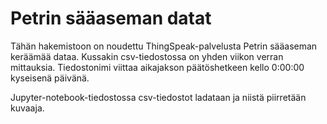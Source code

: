# Petrin sääaseman datat

Tähän hakemistoon on noudettu ThingSpeak-palvelusta Petrin sääaseman
keräämää dataa. Kussakin csv-tiedostossa on yhden viikon verran mittauksia.
Tiedostonimi viittaa aikajakson päätöshetkeen kello 0:00:00 kyseisenä päivänä.

Jupyter-notebook-tiedostossa csv-tiedostot ladataan ja niistä piirretään kuvaaja.